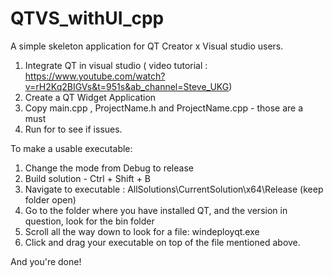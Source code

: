 # QTVS_withUI_cpp

A simple skeleton application for QT Creator x Visual studio users. 

1. Integrate QT in visual studio ( video tutorial : https://www.youtube.com/watch?v=rH2Kq2BIGVs&t=951s&ab_channel=Steve_UKG)
2. Create a QT Widget Application
3. Copy main.cpp , ProjectName.h and ProjectName.cpp - those are a must
4. Run for to see if issues.

To make a usable executable:

1. Change the mode from Debug to release
2. Build solution - Ctrl + Shift + B
3. Navigate to executable : AllSolutions\CurrentSolution\x64\Release (keep folder open)
4. Go to the folder where you have installed QT, and the version in question, look for the bin folder
5. Scroll all the way down to look for a file: windeployqt.exe
6. Click and drag your executable on top of the file mentioned above.

And you're done! 
